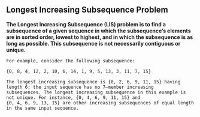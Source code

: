 ## Longest Increasing Subsequence Problem ##

**The Longest Increasing Subsequence (LIS) problem is to find a subsequence of a given sequence in which the subsequence’s elements are in sorted order, 
lowest to highest, and in which the subsequence is as long as possible. This subsequence is not necessarily contiguous or unique.**

    For example, consider the following subsequence:

    {0, 8, 4, 12, 2, 10, 6, 14, 1, 9, 5, 13, 3, 11, 7, 15}

    The longest increasing subsequence is {0, 2, 6, 9, 11, 15} having length 6; the input sequence has no 7–member increasing 
    subsequences. The longest increasing subsequence in this example is not unique. For instance, {0, 4, 6, 9, 11, 15} and 
    {0, 4, 6, 9, 13, 15} are other increasing subsequences of equal length in the same input sequence.
